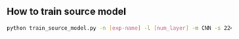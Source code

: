 ## How to train source model
```sh
python train_source_model.py -n [exp-name] -l [num_layer] -m CNN -s 224 -r [path_to_dataset]
```